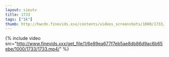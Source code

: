 ```yaml
--- 
layout: sieutv
title: 1733
tags: ["1k"]
thumb: http://hwcdn.finevids.xxx/contents/videos_screenshots/1000/1733/preview.mp4.jpg
---
```

{% include video src="http://www.finevids.xxx/get_file/1/6e89ea677f7eb5ae8db86d9ac6b65ebe/1000/1733/1733.mp4/" %} 
